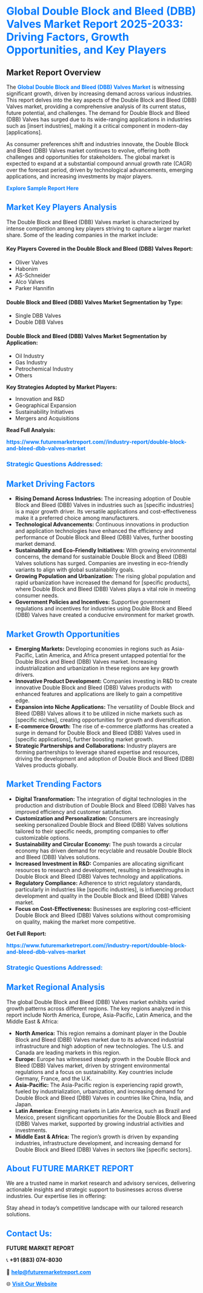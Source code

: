 <h1 style="color: #007BFF;">Global Double Block and Bleed (DBB) Valves Market Report 2025-2033: Driving Factors, Growth Opportunities, and Key Players</h1>

<section id="overview">
<h2>Market Report Overview</h2>
<p>The <a href="https://www.futuremarketreport.com//industry-report/double-block-and-bleed-dbb-valves-market" style="color: #007BFF; text-decoration: none;"><strong>Global Double Block and Bleed (DBB) Valves Market</strong></a> is witnessing significant growth, driven by increasing demand across various industries. This report delves into the key aspects of the Double Block and Bleed (DBB) Valves market, providing a comprehensive analysis of its current status, future potential, and challenges. The demand for Double Block and Bleed (DBB) Valves has surged due to its wide-ranging applications in industries such as [insert industries], making it a critical component in modern-day [applications].</p>
<p>As consumer preferences shift and industries innovate, the Double Block and Bleed (DBB) Valves market continues to evolve, offering both challenges and opportunities for stakeholders. The global market is expected to expand at a substantial compound annual growth rate (CAGR) over the forecast period, driven by technological advancements, emerging applications, and increasing investments by major players.</p>
</section>

<section id="overview">
<p><a href="https://www.futuremarketreport.com//request-sample/reportId=92426" style="color: #007BFF; text-decoration: none;"><strong>Explore Sample Report Here</strong></a></p>
</section>

<section id="key-players">
<h2 style="color: #007BFF;">Market Key Players Analysis</h2>
<p>The Double Block and Bleed (DBB) Valves market is characterized by intense competition among key players striving to capture a larger market share. Some of the leading companies in the market include:</p>
<h4>Key Players Covered in the Double Block and Bleed (DBB) Valves Report:</h4>
<ul><li>Oliver Valves</li><li>Habonim</li><li>AS-Schneider</li><li>Alco Valves</li><li>Parker Hannifin</li></ul>
<h4>Double Block and Bleed (DBB) Valves Market Segmentation by Type:</h4>
<ul><li>Single DBB Valves</li><li>Double DBB Valves</li></ul>

<h4>Double Block and Bleed (DBB) Valves Market Segmentation by Application:</h4>
<ul><li>Oil Industry</li><li>Gas Industry</li><li>Petrochemical Industry</li><li>Others</li></ul>
<p><strong>Key Strategies Adopted by Market Players:</strong></p>
<ul>
<li>Innovation and R&D</li>
<li>Geographical Expansion</li>
<li>Sustainability Initiatives</li>
<li>Mergers and Acquisitions</li>
</ul>
</section>

<section>
<p><strong>Read Full Analysis: </strong></p><a href="https://www.futuremarketreport.com//industry-report/double-block-and-bleed-dbb-valves-market" style="color: #007BFF; text-decoration: none;"><strong>https://www.futuremarketreport.com//industry-report/double-block-and-bleed-dbb-valves-market</strong></a>
<h3 style="color: #007BFF;">Strategic Questions Addressed:</h3>
</section>

<section id="driving-factors">
<h2 style="color: #007BFF;">Market Driving Factors</h2>
<ul>
<li><strong>Rising Demand Across Industries:</strong> The increasing adoption of Double Block and Bleed (DBB) Valves in industries such as [specific industries] is a major growth driver. Its versatile applications and cost-effectiveness make it a preferred choice among manufacturers.</li>
<li><strong>Technological Advancements:</strong> Continuous innovations in production and application technologies have enhanced the efficiency and performance of Double Block and Bleed (DBB) Valves, further boosting market demand.</li>
<li><strong>Sustainability and Eco-Friendly Initiatives:</strong> With growing environmental concerns, the demand for sustainable Double Block and Bleed (DBB) Valves solutions has surged. Companies are investing in eco-friendly variants to align with global sustainability goals.</li>
<li><strong>Growing Population and Urbanization:</strong> The rising global population and rapid urbanization have increased the demand for [specific products], where Double Block and Bleed (DBB) Valves plays a vital role in meeting consumer needs.</li>
<li><strong>Government Policies and Incentives:</strong> Supportive government regulations and incentives for industries using Double Block and Bleed (DBB) Valves have created a conducive environment for market growth.</li>
</ul>
</section>

<section id="growth-opportunities">
<h2 style="color: #007BFF;">Market Growth Opportunities</h2>
<ul>
<li><strong>Emerging Markets:</strong> Developing economies in regions such as Asia-Pacific, Latin America, and Africa present untapped potential for the Double Block and Bleed (DBB) Valves market. Increasing industrialization and urbanization in these regions are key growth drivers.</li>
<li><strong>Innovative Product Development:</strong> Companies investing in R&D to create innovative Double Block and Bleed (DBB) Valves products with enhanced features and applications are likely to gain a competitive edge.</li>
<li><strong>Expansion into Niche Applications:</strong> The versatility of Double Block and Bleed (DBB) Valves allows it to be utilized in niche markets such as [specific niches], creating opportunities for growth and diversification.</li>
<li><strong>E-commerce Growth:</strong> The rise of e-commerce platforms has created a surge in demand for Double Block and Bleed (DBB) Valves used in [specific applications], further boosting market growth.</li>
<li><strong>Strategic Partnerships and Collaborations:</strong> Industry players are forming partnerships to leverage shared expertise and resources, driving the development and adoption of Double Block and Bleed (DBB) Valves products globally.</li>
</ul>
</section>

<section id="trending-factors">
<h2 style="color: #007BFF;">Market Trending Factors</h2>
<ul>
<li><strong>Digital Transformation:</strong> The integration of digital technologies in the production and distribution of Double Block and Bleed (DBB) Valves has improved efficiency and customer satisfaction.</li>
<li><strong>Customization and Personalization:</strong> Consumers are increasingly seeking personalized Double Block and Bleed (DBB) Valves solutions tailored to their specific needs, prompting companies to offer customizable options.</li>
<li><strong>Sustainability and Circular Economy:</strong> The push towards a circular economy has driven demand for recyclable and reusable Double Block and Bleed (DBB) Valves solutions.</li>
<li><strong>Increased Investment in R&D:</strong> Companies are allocating significant resources to research and development, resulting in breakthroughs in Double Block and Bleed (DBB) Valves technology and applications.</li>
<li><strong>Regulatory Compliance:</strong> Adherence to strict regulatory standards, particularly in industries like [specific industries], is influencing product development and quality in the Double Block and Bleed (DBB) Valves market.</li>
<li><strong>Focus on Cost-Effectiveness:</strong> Businesses are exploring cost-efficient Double Block and Bleed (DBB) Valves solutions without compromising on quality, making the market more competitive.</li>
</ul>
</section>

<section>
<p><strong>Get Full Report: </strong></p><a href="https://www.futuremarketreport.com//industry-report/double-block-and-bleed-dbb-valves-market" style="color: #007BFF; text-decoration: none;"><strong>https://www.futuremarketreport.com//industry-report/double-block-and-bleed-dbb-valves-market</strong></a>
<h3 style="color: #007BFF;">Strategic Questions Addressed:</h3>
</section>


<section id="regional-analysis">
<h2 style="color: #007BFF;">Market Regional Analysis</h2>
<p>The global Double Block and Bleed (DBB) Valves market exhibits varied growth patterns across different regions. The key regions analyzed in this report include North America, Europe, Asia-Pacific, Latin America, and the Middle East & Africa:</p>
<ul>
<li><strong>North America:</strong> This region remains a dominant player in the Double Block and Bleed (DBB) Valves market due to its advanced industrial infrastructure and high adoption of new technologies. The U.S. and Canada are leading markets in this region.</li>
<li><strong>Europe:</strong> Europe has witnessed steady growth in the Double Block and Bleed (DBB) Valves market, driven by stringent environmental regulations and a focus on sustainability. Key countries include Germany, France, and the U.K.</li>
<li><strong>Asia-Pacific:</strong> The Asia-Pacific region is experiencing rapid growth, fueled by industrialization, urbanization, and increasing demand for Double Block and Bleed (DBB) Valves in countries like China, India, and Japan.</li>
<li><strong>Latin America:</strong> Emerging markets in Latin America, such as Brazil and Mexico, present significant opportunities for the Double Block and Bleed (DBB) Valves market, supported by growing industrial activities and investments.</li>
<li><strong>Middle East & Africa:</strong> The region’s growth is driven by expanding industries, infrastructure development, and increasing demand for Double Block and Bleed (DBB) Valves in sectors like [specific sectors].</li>
</ul>
</section>

<footer>
<h2 style="color: #007BFF;">About FUTURE MARKET REPORT</h2>
<p>We are a trusted name in market research and advisory services, delivering actionable insights and strategic support to businesses across diverse industries. Our expertise lies in offering:</p>

<p>Stay ahead in today’s competitive landscape with our tailored research solutions.</p>

<h2 style="color: #007BFF;">Contact Us:</h2>
<p><strong>FUTURE MARKET REPORT</strong></p>
<p>📞 <strong>+91 (883) 074-8030</strong></p>
<p>📧 <strong><a href="mailto:help@futuremarketreport.com" style="color: #007BFF;">help@futuremarketreport.com</a></strong></p>
<p>🌐 <strong><a href="https://www.futuremarketreport.com/" style="color: #007BFF;">Visit Our Website</a></strong></p>
</footer>